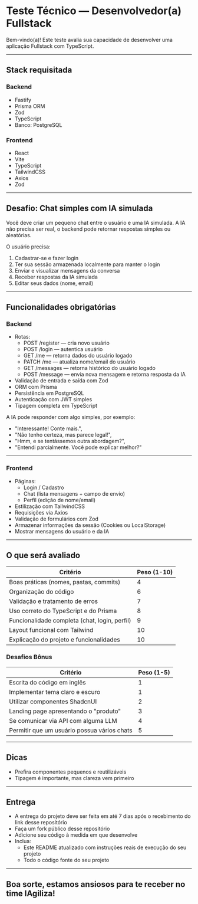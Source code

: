 # Teste Técnico — Desenvolvedor(a) Fullstack

Bem-vindo(a)!
Este teste avalia sua capacidade de desenvolver uma aplicação Fullstack com TypeScript.

---

## Stack requisitada

### Backend
- Fastify
- Prisma ORM
- Zod
- TypeScript
- Banco: PostgreSQL

### Frontend
- React
- Vite
- TypeScript
- TailwindCSS
- Axios
- Zod

---

## Desafio: Chat simples com IA simulada

Você deve criar um pequeno chat entre o usuário e uma IA simulada.
A IA não precisa ser real, o backend pode retornar respostas simples ou aleatórias.

O usuário precisa:
1. Cadastrar-se e fazer login
2. Ter sua sessão armazenada localmente para manter o login
3. Enviar e visualizar mensagens da conversa
4. Receber respostas da IA simulada
4. Editar seus dados (nome, email)

---

## Funcionalidades obrigatórias

### Backend
- Rotas:
  - POST /register — cria novo usuário
  - POST /login — autentica usuário
  - GET /me — retorna dados do usuário logado
  - PATCH /me — atualiza nome/email do usuário
  - GET /messages — retorna histórico do usuário logado
  - POST /message — envia nova mensagem e retorna resposta da IA
- Validação de entrada e saída com Zod
- ORM com Prisma
- Persistência em PostgreSQL
- Autenticação com JWT simples
- Tipagem completa em TypeScript

A IA pode responder com algo simples, por exemplo:

- "Interessante! Conte mais.",
- "Não tenho certeza, mas parece legal!",
- "Hmm, e se tentássemos outra abordagem?",
- "Entendi parcialmente. Você pode explicar melhor?"

---

### Frontend
- Páginas:
  - Login / Cadastro
  - Chat (lista mensagens + campo de envio)
  - Perfil (edição de nome/email)
- Estilização com TailwindCSS
- Requisições via Axios
- Validação de formulários com Zod
- Armazenar informações da sessão (Cookies ou LocalStorage)
- Mostrar mensagens do usuário e da IA

---

## O que será avaliado

| Critério | Peso (1-10)|
|-----------|------|
| Boas práticas (nomes, pastas, commits) | 4 |
| Organização do código | 6 |
| Validação e tratamento de erros | 7 |
| Uso correto do TypeScript e do Prisma | 8 |
| Funcionalidade completa (chat, login, perfil) | 9 |
| Layout funcional com Tailwind | 10 |
| Explicação do projeto e funcionalidades | 10 |

### Desafios Bônus

| Critério | Peso (1-5)|
|-----------|------|
| Escrita do código em inglês | 1 |
| Implementar tema claro e escuro | 1 |
| Utilizar componentes ShadcnUI | 2 |
| Landing page apresentando o "produto" | 3 |
| Se comunicar via API com alguma LLM | 4 |
| Permitir que um usuário possua vários chats | 5 |

---

## Dicas

- Prefira componentes pequenos e reutilizáveis
- Tipagem é importante, mas clareza vem primeiro

---

## Entrega

- A entrega do projeto deve ser feita em até 7 dias após o recebimento do link desse repositório
- Faça um fork público desse repositório
- Adicione seu código à medida em que desenvolve
- Inclua:
  - Este README atualizado com instruções reais de execução do seu projeto
  - Todo o código fonte do seu projeto

---

## **Boa sorte, estamos ansiosos para te receber no time IAgiliza!**
